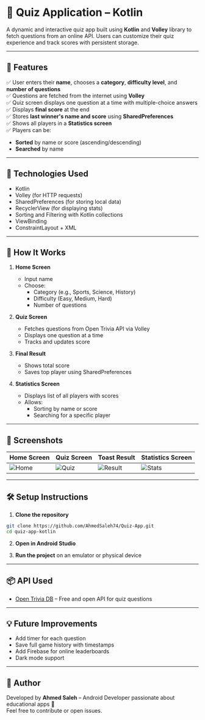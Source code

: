 # 🎯 Quiz Application – Kotlin

A dynamic and interactive quiz app built using **Kotlin** and **Volley** library to fetch questions from an online API. Users can customize their quiz experience and track scores with persistent storage.

---

## 📱 Features

✅ User enters their **name**, chooses a **category**, **difficulty level**, and **number of questions**  
✅ Questions are fetched from the internet using **Volley**  
✅ Quiz screen displays one question at a time with multiple-choice answers  
✅ Displays **final score** at the end  
✅ Stores **last winner's name and score** using **SharedPreferences**  
✅ Shows all players in a **Statistics screen**  
✅ Players can be:
- **Sorted** by name or score (ascending/descending)  
- **Searched** by name  

---

## 🧪 Technologies Used

- Kotlin  
- Volley (for HTTP requests)  
- SharedPreferences (for storing local data)  
- RecyclerView (for displaying stats)  
- Sorting and Filtering with Kotlin collections  
- ViewBinding  
- ConstraintLayout + XML  

---

## 🚀 How It Works

1. **Home Screen**
   - Input name  
   - Choose:
     - Category (e.g., Sports, Science, History)  
     - Difficulty (Easy, Medium, Hard)  
     - Number of questions  

2. **Quiz Screen**
   - Fetches questions from Open Trivia API via Volley  
   - Displays one question at a time  
   - Tracks and updates score  

3. **Final Result**
   - Shows total score  
   - Saves top player using SharedPreferences  

4. **Statistics Screen**
   - Displays list of all players with scores  
   - Allows:
     - Sorting by name or score  
     - Searching for a specific player  

---

## 📸 Screenshots

| Home Screen                      | Quiz Screen                      | Toast Result                              | Statistics Screen                  |
|----------------------------------|----------------------------------|------------------------------------|-------------------------------------|
| ![Home](1.png) | ![Quiz](2.png) | ![Result](3.png) | ![Stats](4.png) |

---

## 🛠 Setup Instructions

1. **Clone the repository**
```bash
git clone https://github.com/AhmedSaleh74/Quiz-App.git
cd quiz-app-kotlin
```

2. **Open in Android Studio**

3. **Run the project** on an emulator or physical device

---

## 📦 API Used

- [Open Trivia DB](https://opentdb.com/api_config.php) – Free and open API for quiz questions

---

## 💡 Future Improvements

- Add timer for each question  
- Save full game history with timestamps  
- Add Firebase for online leaderboards  
- Dark mode support  

---

## 🙌 Author

Developed by **Ahmed Saleh** – Android Developer passionate about educational apps 🚀  
Feel free to contribute or open issues.
